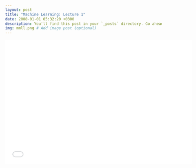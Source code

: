 ```yaml
---
layout: post
title: "Machine Learning: Lecture 1"
date: 2008-01-01 05:32:20 +0300
description: You’ll find this post in your `_posts` directory. Go ahead and edit it and re-build the site to see your changes. # Add post description (optional)
img: mmll.png # Add image post (optional)
---
```

<embed src="/assets/pdfs/ML_Lecture_1___What_does_it_mean_to_learn_.pdf" width="600px" height="400px" />
